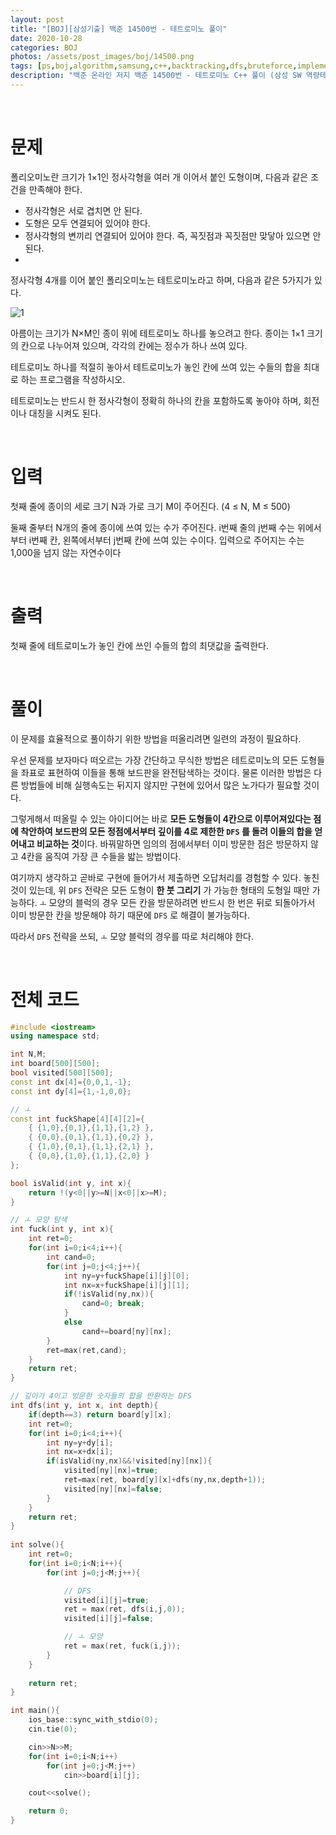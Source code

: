 ```yaml
---
layout: post
title: "[BOJ][삼성기출] 백준 14500번 - 테트로미노 풀이"
date: 2020-10-28
categories: BOJ
photos: /assets/post_images/boj/14500.png
tags: [ps,boj,algorithm,samsung,c++,backtracking,dfs,bruteforce,implementation]
description: "백준 온라인 저지 백준 14500번 - 테트로미노 C++ 풀이 (삼성 SW 역량테스트 기출)"
---
```


<br>

# 문제

폴리오미노란 크기가 1×1인 정사각형을 여러 개 이어서 붙인 도형이며, 다음과 같은 조건을 만족해야 한다.

- 정사각형은 서로 겹치면 안 된다.
- 도형은 모두 연결되어 있어야 한다.
- 정사각형의 변끼리 연결되어 있어야 한다. 즉, 꼭짓점과 꼭짓점만 맞닿아 있으면 안 된다.
- 
정사각형 4개를 이어 붙인 폴리오미노는 테트로미노라고 하며, 다음과 같은 5가지가 있다.

![1](https://onlinejudgeimages.s3-ap-northeast-1.amazonaws.com/problem/14500/1.png)

아름이는 크기가 N×M인 종이 위에 테트로미노 하나를 놓으려고 한다. 종이는 1×1 크기의 칸으로 나누어져 있으며, 각각의 칸에는 정수가 하나 쓰여 있다.

테트로미노 하나를 적절히 놓아서 테트로미노가 놓인 칸에 쓰여 있는 수들의 합을 최대로 하는 프로그램을 작성하시오.

테트로미노는 반드시 한 정사각형이 정확히 하나의 칸을 포함하도록 놓아야 하며, 회전이나 대칭을 시켜도 된다.

<br>

# 입력

첫째 줄에 종이의 세로 크기 N과 가로 크기 M이 주어진다. (4 ≤ N, M ≤ 500)

둘째 줄부터 N개의 줄에 종이에 쓰여 있는 수가 주어진다. i번째 줄의 j번째 수는 위에서부터 i번째 칸, 왼쪽에서부터 j번째 칸에 쓰여 있는 수이다. 입력으로 주어지는 수는 1,000을 넘지 않는 자연수이다

<br>

# 출력

첫째 줄에 테트로미노가 놓인 칸에 쓰인 수들의 합의 최댓값을 출력한다.

<br>

# 풀이

이 문제를 효율적으로 풀이하기 위한 방법을 떠올리려면 일련의 과정이 필요하다.

우선 문제를 보자마다 떠오르는 가장 간단하고 무식한 방법은 테트로미노의 모든 도형들을 좌표로 표현하여 이들을 통해 보드판을 완전탐색하는 것이다. 물론 이러한 방법은 다른 방법들에 비해 실행속도는 뒤지지 않지만 구현에 있어서 많은 노가다가 필요할 것이다.

그렇게해서 떠올릴 수 있는 아이디어는 바로 **모든 도형들이 4칸으로 이루어져있다는 점에 착안하여 보드판의 모든 정점에서부터 깊이를 4로 제한한 `DFS` 를 돌려 이들의 합을 얻어내고 비교하는 것**이다. 바꿔말하면 임의의 점에서부터 이미 방문한 점은 방문하지 않고 4칸을 움직여 가장 큰 수들을 밟는 방법이다.

여기까지 생각하고 곧바로 구현에 들어가서 제출하면 오답처리를 경험할 수 있다. 놓친 것이 있는데, 위 `DFS` 전략은 모든 도형이 **한 붓 그리기** 가 가능한 형태의 도형일 때만 가능하다. `ㅗ` 모양의 블럭의 경우 모든 칸을 방문하려면 반드시 한 번은 뒤로 되돌아가서 이미 방문한 칸을 방문해야 하기 때문에 `DFS` 로 해결이 불가능하다.

따라서 `DFS` 전략을 쓰되, `ㅗ` 모양 블럭의 경우를 따로 처리해야 한다.

<br>

# 전체 코드

```c++
#include <iostream>
using namespace std;

int N,M;
int board[500][500];
bool visited[500][500];
const int dx[4]={0,0,1,-1};
const int dy[4]={1,-1,0,0};

// ㅗ
const int fuckShape[4][4][2]={
	{ {1,0},{0,1},{1,1},{1,2} },
	{ {0,0},{0,1},{1,1},{0,2} },
	{ {1,0},{0,1},{1,1},{2,1} },
	{ {0,0},{1,0},{1,1},{2,0} }
};

bool isValid(int y, int x){
	return !(y<0||y>=N||x<0||x>=M);
}

// ㅗ 모양 탐색
int fuck(int y, int x){
	int ret=0;
	for(int i=0;i<4;i++){
		int cand=0;
		for(int j=0;j<4;j++){
			int ny=y+fuckShape[i][j][0];
			int nx=x+fuckShape[i][j][1];
			if(!isValid(ny,nx)){
				cand=0; break;
			}
			else
				cand+=board[ny][nx];
		}
		ret=max(ret,cand);
	}
	return ret;
}

// 깊이가 4이고 방문한 숫자들의 합을 반환하는 DFS
int dfs(int y, int x, int depth){
	if(depth==3) return board[y][x];
	int ret=0;
	for(int i=0;i<4;i++){
		int ny=y+dy[i];
		int nx=x+dx[i];
		if(isValid(ny,nx)&&!visited[ny][nx]){
			visited[ny][nx]=true;
			ret=max(ret, board[y][x]+dfs(ny,nx,depth+1));
			visited[ny][nx]=false;
		}
	}
	return ret;
}
	
int solve(){
	int ret=0;
	for(int i=0;i<N;i++){
		for(int j=0;j<M;j++){

            // DFS
			visited[i][j]=true;
			ret = max(ret, dfs(i,j,0));
			visited[i][j]=false;

            // ㅗ 모양
			ret = max(ret, fuck(i,j));
		}
	}
	
	return ret;		
}

int main(){
	ios_base::sync_with_stdio(0);
	cin.tie(0);

	cin>>N>>M;
	for(int i=0;i<N;i++)
		for(int j=0;j<M;j++)
			cin>>board[i][j];

	cout<<solve();

	return 0;
}
```